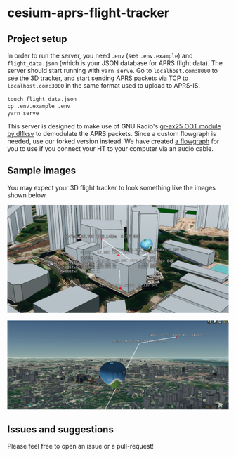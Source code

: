 # cesium-aprs-flight-tracker

## Project setup

In order to run the server, you need `.env` (see `.env.example`) and `flight_data.json` (which is your JSON database for APRS flight data). The server should start running with `yarn serve`. Go to `localhost.com:8000` to see the 3D tracker, and start sending APRS packets via TCP to `localhost.com:3000` in the same format used to upload to APRS-IS.
```
touch flight_data.json
cp .env.example .env
yarn serve
```

This server is designed to make use of GNU Radio's [gr-ax25 OOT module by dl1ksv](https://github.com/dl1ksv/gr-ax25) to demodulate the APRS packets. Since a custom flowgraph is needed, use our forked version instead. We have created [a flowgraph](https://github.com/t0x1c-v4p0r/gr-ax25/blob/main-flight-tracker/apps/aprs_for_cesium_flight_tracker.grc) for you to use if you connect your HT to your computer via an audio cable.

## Sample images

You may expect your 3D flight tracker to look something like the images shown below.

![](img/cesium_tracker_sample_pic_2.png)

![](img/cesium_tracker_sample_pic.png)

## Issues and suggestions

Please feel free to open an issue or a pull-request!
